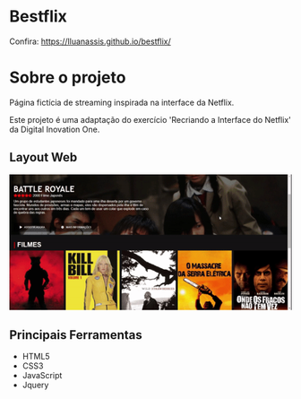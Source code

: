 # Bestflix
Confira: https://lluanassis.github.io/bestflix/

# Sobre o projeto
Página fictícia de streaming inspirada na interface da Netflix. 

Este projeto é uma adaptação do exercício 'Recriando a Interface do Netflix' da Digital Inovation One. 

## Layout Web
![Medium Gif](https://raw.githubusercontent.com/lluanassis/bestflix/main/bestflix.gif)


## Principais Ferramentas
- HTML5 
- CSS3
- JavaScript
- Jquery
